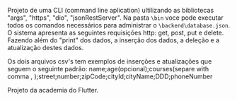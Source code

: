 Projeto de uma CLI (command line aplication) ultilizando as bibliotecas "args", "https", "dio", "jsonRestServer".
Na pasta `\bin` voce pode executar todos os comandos necessários para administrar o `\backend\database.json`.
O sistema apresenta as seguintes requisições http: get, post, put e delete. Fazendo além do "print" dos dados, a inserção dos dados, a deleção e a atualização destes dados.

Os dois arquivos csv's tem exemplos de inserções e atualizações que seguem o seguinte padrão:
name;age(opcional);courses(separe with comma , );street;number;zipCode;cityId;cityName;DDD;phoneNumber

Projeto da academia do Flutter.
